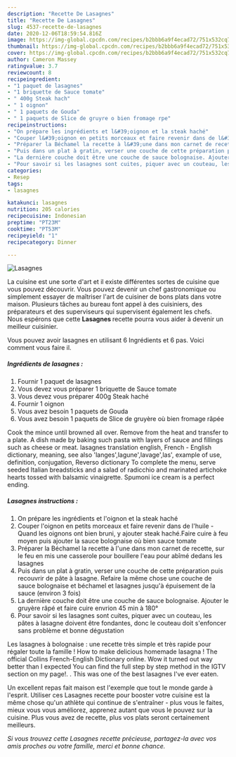 ```yaml
---
description: "Recette De Lasagnes"
title: "Recette De Lasagnes"
slug: 4537-recette-de-lasagnes
date: 2020-12-06T18:59:54.816Z
image: https://img-global.cpcdn.com/recipes/b2bbb6a9f4ecad72/751x532cq70/lasagnes-photo-principale-de-la-recette.jpg
thumbnail: https://img-global.cpcdn.com/recipes/b2bbb6a9f4ecad72/751x532cq70/lasagnes-photo-principale-de-la-recette.jpg
cover: https://img-global.cpcdn.com/recipes/b2bbb6a9f4ecad72/751x532cq70/lasagnes-photo-principale-de-la-recette.jpg
author: Cameron Massey
ratingvalue: 3.7
reviewcount: 8
recipeingredient:
- "1 paquet de lasagnes"
- "1 briquette de Sauce tomate"
- " 400g Steak hach"
- " 1 oignon"
- " 1 paquets de Gouda"
- " 1 paquets de Slice de gruyre o bien fromage rpe"
recipeinstructions:
- "On prépare les ingrédients et l&#39;oignon et la steak haché"
- "Couper l&#39;oignon en petits morceaux et faire revenir dans de l&#39;huile Quand les oignons ont bien bruni, y ajouter steak haché.Faire cuire à feu moyen puis ajouter la sauce bolognaise où bien sauce tomate"
- "Préparer la Béchamel la recette à l&#39;une dans mon carnet de recette, sur le feu en mis une casserole pour bouillere l&#39;eau pour abîmé dedans les lasagnes"
- "Puis dans un plat à gratin, verser une couche de cette préparation puis recouvrir de pâte à lasagne. Refaire la même chose une couche de sauce bolognaise et béchamel et lasagnes jusqu&#39;à épuisement de la sauce (environ 3 fois)"
- "La dernière couche doit être une couche de sauce bolognaise. Ajouter le gruyère râpé et faire cuire envrion 45 min à 180°"
- "Pour savoir si les lasagnes sont cuites, piquer avec un couteau, les pâtes à lasagne doivent être fondantes, donc le couteau doit s&#39;enfoncer sans problème et bonne dégustation"
categories:
- Resep
tags:
- lasagnes

katakunci: lasagnes 
nutrition: 205 calories
recipecuisine: Indonesian
preptime: "PT23M"
cooktime: "PT53M"
recipeyield: "1"
recipecategory: Dinner

---
```



![Lasagnes](https://img-global.cpcdn.com/recipes/b2bbb6a9f4ecad72/751x532cq70/lasagnes-photo-principale-de-la-recette.jpg)

La cuisine est une sorte d'art et il existe différentes sortes de cuisine que vous pouvez découvrir. Vous pouvez devenir un chef gastronomique ou simplement essayer de maîtriser l'art de cuisiner de bons plats dans votre maison. Plusieurs tâches au bureau font appel à des cuisiniers, des préparateurs et des superviseurs qui supervisent également les chefs. Nous espérons que cette <strong> Lasagnes </strong> recette pourra vous aider à devenir un meilleur cuisinier.

<!--inarticleads1-->

Vous pouvez avoir lasagnes en utilisant 6 Ingrédients et 6 pas. Voici comment vous faire il.

##### Ingrédients de lasagnes :

1. Fournir 1 paquet de lasagnes
1. Vous devez vous préparer 1 briquette de Sauce tomate
1. Vous devez vous préparer  400g Steak haché
1. Fournir  1 oignon
1. Vous avez besoin  1 paquets de Gouda
1. Vous avez besoin  1 paquets de Slice de gruyère où bien fromage râpée


Cook the mince until browned all over. Remove from the heat and transfer to a plate. A dish made by baking such pasta with layers of sauce and fillings such as cheese or meat. lasagnes translation english, French - English dictionary, meaning, see also &#39;langes&#39;,lagune&#39;,lavage&#39;,las&#39;, example of use, definition, conjugation, Reverso dictionary To complete the menu, serve seeded Italian breadsticks and a salad of radicchio and marinated artichoke hearts tossed with balsamic vinaigrette. Spumoni ice cream is a perfect ending. 

<!--inarticleads2-->

##### Lasagnes instructions :

1. On prépare les ingrédients et l&#39;oignon et la steak haché
1. Couper l&#39;oignon en petits morceaux et faire revenir dans de l&#39;huile - Quand les oignons ont bien bruni, y ajouter steak haché.Faire cuire à feu moyen puis ajouter la sauce bolognaise où bien sauce tomate
1. Préparer la Béchamel la recette à l&#39;une dans mon carnet de recette, sur le feu en mis une casserole pour bouillere l&#39;eau pour abîmé dedans les lasagnes
1. Puis dans un plat à gratin, verser une couche de cette préparation puis recouvrir de pâte à lasagne. Refaire la même chose une couche de sauce bolognaise et béchamel et lasagnes jusqu&#39;à épuisement de la sauce (environ 3 fois)
1. La dernière couche doit être une couche de sauce bolognaise. Ajouter le gruyère râpé et faire cuire envrion 45 min à 180°
1. Pour savoir si les lasagnes sont cuites, piquer avec un couteau, les pâtes à lasagne doivent être fondantes, donc le couteau doit s&#39;enfoncer sans problème et bonne dégustation


Les lasagnes à bolognaise : une recette très simple et très rapide pour régaler toute la famille ! How to make delicious homemade lasagna ! The official Collins French-English Dictionary online. Wow it turned out way better than I expected You can find the full step by step method in the IGTV section on my page!. . This was one of the best lasagnes I&#39;ve ever eaten. 

<!--inarticleads1-->

<p>
Un excellent repas fait maison est l'exemple que tout le monde garde à l'esprit. Utiliser ces Lasagnes recette pour booster votre cuisine est la même chose qu'un athlète qui continue de s'entraîner - plus vous le faites, mieux vous vous améliorez, apprenez autant que vous le pouvez sur la cuisine. Plus vous avez de recette, plus vos plats seront certainement meilleurs.
</p>

<p>
<i>Si vous trouvez cette Lasagnes recette précieuse, partagez-la avec vos amis proches ou votre famille, merci et bonne chance.</i>
</p>
